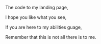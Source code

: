 <p>The code to my landing page,</p>
<p>I hope you like what you see,</p>
<p>If you are here to my abilities guage,</p>
<p>Remember that this is not all there is to me.</p>
